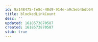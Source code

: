 ```yaml
---
id: 9a148475-fe8d-40d9-914e-a9c5eb4bdb64
title: blockedLinkCount
desc: ''
updated: 1618573870587
created: 1618573870587
stub: true
---
```


